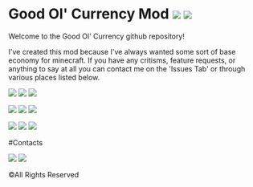 # Good Ol' Currency Mod [![](http://cf.way2muchnoise.eu/full_254346_downloads.svg)](https://minecraft.curseforge.com/projects/good-ol-currency) [![](http://cf.way2muchnoise.eu/versions/MC%20Versions_254346_all.svg)](https://minecraft.curseforge.com/projects/good-ol-currency)
Welcome to the Good Ol' Currency github repository!

I've created this mod because I've always wanted some sort of base economy for minecraft. If you have any critisms, feature requests, or anything to say at all you can contact me on the 'Issues Tab' or through various places listed below.

[![](https://img.shields.io/badge/1.12-release-green.svg)](https://minecraft.curseforge.com/projects/good-ol-currency/files)
[![](https://img.shields.io/badge/Latest%20Version-1.3.6-blue.svg)](https://minecraft.curseforge.com/projects/good-ol-currency/files)
[![](https://img.shields.io/badge/Supported-Fully-green.svg)](https://minecraft.curseforge.com/projects/good-ol-currency/files)

[![](https://img.shields.io/badge/1.11.2-release-green.svg)](https://minecraft.curseforge.com/projects/good-ol-currency/files)
[![](https://img.shields.io/badge/Latest%20Version-1.2.2-blue.svg)](https://minecraft.curseforge.com/projects/good-ol-currency/files)
[![](https://img.shields.io/badge/Unsupported-Closed-red.svg)](https://minecraft.curseforge.com/projects/good-ol-currency/files)

[![](https://img.shields.io/badge/1.10.2-release-green.svg)](https://minecraft.curseforge.com/projects/good-ol-currency/files)
[![](https://img.shields.io/badge/Latest%20Version-1.2.2-blue.svg)](https://minecraft.curseforge.com/projects/good-ol-currency/files)
[![](https://img.shields.io/badge/Unsupported-Closed-red.svg)](https://minecraft.curseforge.com/projects/good-ol-currency/files)

#Contacts

[![](https://img.shields.io/badge/Discord-Beardlessbrady%232909-7289DA.svg)](https://discord.gg/kSRXwZJ)
[![](https://img.shields.io/badge/Project-Trello-green.svg)](https://trello.com/b/TIjaFASH/currency)

©All Rights Reserved

